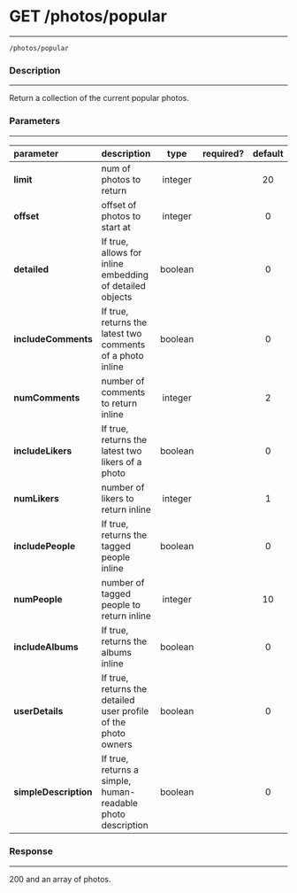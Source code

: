 # GET /photos/popular
***
`/photos/popular`

### Description
***
Return a collection of the current popular photos.

### Parameters
***

|parameter| description| type |required? |default|
|:---------|:--------------|:----------:|:------------:|:------------:|
|**limit**|num of photos to return|integer||20|
|**offset**|offset of photos to start at|integer||0|
|**detailed**| If true, allows for inline embedding of detailed objects|boolean||0|
|**includeComments**| If true, returns the latest two comments of a photo inline|boolean||0|
|**numComments**| number of comments to return inline|integer||2|
|**includeLikers**|If true, returns the latest two likers of a photo|boolean| |0|
|**numLikers**| number of likers to return inline|integer||1|
|**includePeople**|If true, returns the tagged people inline|boolean||0|
|**numPeople**| number of tagged people to return inline|integer||10|
|**includeAlbums**|If true, returns the albums inline|boolean||0|
|**userDetails**|If true, returns the detailed user profile of the photo owners|boolean||0|
|**simpleDescription**|If true, returns a simple, human-readable photo description|boolean||0|


### Response
***

200 and an array of photos.

